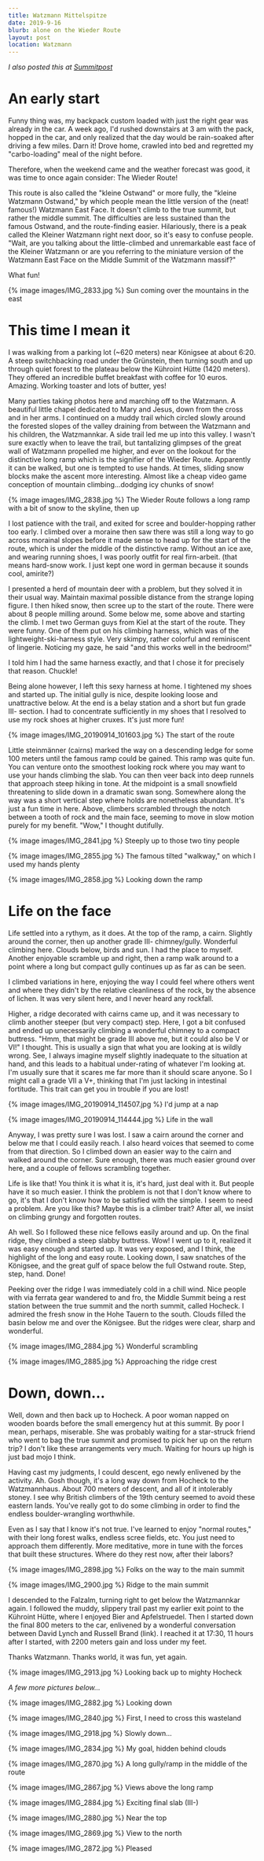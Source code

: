 ```yaml
---
title: Watzmann Mittelspitze
date: 2019-9-16
blurb: alone on the Wieder Route
layout: post
location: Watzmann
---
```


*I also posted this at [Summitpost](https://www.summitpost.org/wieder-route/1043793)*

# An early start

Funny thing was, my backpack custom loaded with just the right gear was already
in the car. A week ago, I'd rushed downstairs at 3 am with the pack, hopped in
the car, and only realized that the day would be rain-soaked after driving a
few miles. Darn it! Drove home, crawled into bed and regretted my
"carbo-loading" meal of the night before.

Therefore, when the weekend came and the weather forecast was good, it was time
to once again consider: The Wieder Route!

This route is also called the "kleine Ostwand" or more fully, the "kleine
Watzmann Ostwand," by which people mean the little version of the (neat!
famous!) Watzmann East Face. It doesn't climb to the true summit, but rather
the middle summit. The difficulties are less sustained than the famous Ostwand,
and the route-finding easier. Hilariously, there is a peak called the Kleiner
Watzmann right next door, so it's easy to confuse people. "Wait, are you
talking about the little-climbed and unremarkable east face of the Kleiner
Watzmann or are you referring to the miniature version of the Watzmann East
Face on the Middle Summit of the Watzmann massif?"

What fun!

{% image images/IMG_2833.jpg %}
Sun coming over the mountains in the east

# This time I mean it

I was walking from a parking lot (~620 meters) near Königsee at about 6:20. A
steep switchbacking road under the Grünstein, then turning south and up through
quiet forest to the plateau below the Kühroint Hütte (1420 meters). They
offered an incredible buffet breakfast with coffee for 10 euros. Amazing.
Working toaster and lots of butter, yes!

Many parties taking photos here and marching off to the Watzmann. A beautiful
little chapel dedicated to Mary and Jesus, down from the cross and in her arms.
I continued on a muddy trail which circled slowly around the forested slopes of
the valley draining from between the Watzmann and his children, the
Watzmannkar. A side trail led me up into this valley. I wasn't sure exactly
when to leave the trail, but tantalizing glimpses of the great wall of Watzmann
propelled me higher, and ever on the lookout for the distinctive long ramp
which is the signifier of the Wieder Route. Apparently it can be walked, but
one is tempted to use hands. At times, sliding snow blocks make the ascent more
interesting. Almost like a cheap video game conception of mountain
climbing...dodging icy chunks of snow!

{% image images/IMG_2838.jpg %}
The Wieder Route follows a long ramp with a bit of snow to the skyline, then up


I lost patience with the trail, and exited for scree and boulder-hopping rather
too early. I climbed over a moraine then saw there was still a long way to go
across morainal slopes before it made sense to head up for the start of the
route, which is under the middle of the distinctive ramp. Without an ice axe,
and wearing running shoes, I was poorly outfit for real firn-arbeit. (that
means hard-snow work. I just kept one word in german because it sounds cool,
amirite?)

I presented a herd of mountain deer with a problem, but they solved it in their
usual way. Maintain maximal possible distance from the strange loping figure. I
then hiked snow, then scree up to the start of the route. There were about 8
people milling around. Some below me, some above and starting the climb. I met
two German guys from Kiel at the start of the route. They were funny. One of
them put on his climbing harness, which was of the lightweight-ski-harness
style. Very skimpy, rather colorful and reminiscent of lingerie. Noticing my
gaze, he said "and this works well in the bedroom!"

I told him I had the same harness exactly, and that I chose it for precisely
that reason. Chuckle!

Being alone however, I left this sexy harness at home. I tightened my shoes and
started up. The initial gully is nice, despite looking loose and unattractive
below. At the end is a belay station and a short but fun grade III- section. I
had to concentrate sufficiently in my shoes that I resolved to use my rock
shoes at higher cruxes. It's just more fun!

{% image images/IMG_20190914_101603.jpg %}
The start of the route

Little steinmänner (cairns) marked the way on a descending ledge for some 100
meters until the famous ramp could be gained. This ramp was quite fun. You can
venture onto the smoothest looking rock where you may want to use your hands
climbing the slab. You can then veer back into deep runnels that approach steep
hiking in tone. At the midpoint is a small snowfield threatening to slide down
in a dramatic swan song. Somewhere along the way was a short vertical step
where holds are nonetheless abundant. It's just a fun time in here. Above,
climbers scrambled through the notch between a tooth of rock and the main face,
seeming to move in slow motion purely for my benefit. "Wow," I thought
dutifully.

{% image images/IMG_2841.jpg %}
Steeply up to those two tiny people

{% image images/IMG_2855.jpg %}
The famous tilted "walkway," on which I used my hands plenty

{% image images/IMG_2858.jpg %}
Looking down the ramp


# Life on the face

Life settled into a rythym, as it does. At the top of the ramp, a cairn.
Slightly around the corner, then up another grade III- chimney/gully. Wonderful
climbing here. Clouds below, birds and sun. I had the place to myself. Another
enjoyable scramble up and right, then a ramp walk around to a point where a
long but compact gully continues up as far as can be seen.

I climbed variations in here, enjoying the way I could feel where others went
and where they didn't by the relative cleanliness of the rock, by the absence
of lichen. It was very silent here, and I never heard any rockfall.

Higher, a ridge decorated with cairns came up, and it was necessary to climb
another steeper (but very compact) step. Here, I got a bit confused and ended
up unecessarily climbing a wonderful chimney to a compact buttress. "Hmm, that
might be grade III above me, but it could also be V or VI!" I thought. This is
usually a sign that what you are looking at is wildly wrong. See, I always
imagine myself slightly inadequate to the situation at hand, and this leads to
a habitual under-rating of whatever I'm looking at. I'm usually sure that it
scares me far more than it should scare anyone. So I might call a grade VII a
V+, thinking that I'm just lacking in intestinal fortitude. This trait can get
you in trouble if you are lost!

{% image images/IMG_20190914_114507.jpg %}
I'd jump at a nap

{% image images/IMG_20190914_114444.jpg %}
Life in the wall

Anyway, I was pretty sure I was lost. I saw a cairn around the corner and below
me that I could easily reach. I also heard voices that seemed to come from that
direction. So I climbed down an easier way to the cairn and walked around the
corner. Sure enough, there was much easier ground over here, and a couple of
fellows scrambling together.

Life is like that! You think it is what it is, it's hard, just deal with it.
But people have it so much easier. I think the problem is not that I don't know
where to go, it's that I don't know how to be satisfied with the simple. I seem
to need a problem. Are you like this? Maybe this is a climber trait? After all,
we insist on climbing grungy and forgotten routes.

Ah well. So I followed these nice fellows easily around and up. On the final
ridge, they climbed a steep slabby buttress. Wow! I went up to it, realized it
was easy enough and started up. It was very exposed, and I think, the highlight
of the long and easy route. Looking down, I saw snatches of the Königsee, and
the great gulf of space below the full Ostwand route. Step, step, hand. Done!

Peeking over the ridge I was immediately cold in a chill wind. Nice people with
via ferrata gear wandered to and fro, the Middle Summit being a rest station
between the true summit and the north summit, called Hocheck. I admired the
fresh snow in the Hohe Tauern to the south. Clouds filled the basin below me
and over the Königsee. But the ridges were clear, sharp and wonderful.

{% image images/IMG_2884.jpg %}
Wonderful scrambling

{% image images/IMG_2885.jpg %}
Approaching the ridge crest

# Down, down...

Well, down and then back up to Hocheck. A poor woman napped on wooden boards
before the small emergency hut at this summit. By poor I mean, perhaps,
miserable. She was probably waiting for a star-struck friend who went to bag
the true summit and promised to pick her up on the return trip? I don't like
these arrangements very much. Waiting for hours up high is just bad mojo I
think.

Having cast my judgments, I could descent, ego newly enlivened by the activity.
Ah. Gosh though, it's a long way down from Hocheck to the Watzmannhaus. About
700 meters of descent, and all of it intolerably stoney. I see why British
climbers of the 19th century seemed to avoid these eastern lands. You've really
got to do some climbing in order to find the endless boulder-wrangling
worthwhile.

Even as I say that I know it's not true. I've learned to enjoy "normal routes,"
with their long forest walks, endless scree fields, etc. You just need to
approach them differently. More meditative, more in tune with the forces that
built these structures. Where do they rest now, after their labors?

{% image images/IMG_2898.jpg %}
Folks on the way to the main summit

{% image images/IMG_2900.jpg %}
Ridge to the main summit

I descended to the Falzalm, turning right to get below the Watzmannkar again. I
followed the muddy, slippery trail past my earlier exit point to the Kühroint
Hütte, where I enjoyed Bier and Apfelstruedel. Then I started down the final
800 meters to the car, enlivened by a wonderful conversation between David
Lynch and Russell Brand (link). I reached it at 17:30, 11 hours after I
started, with 2200 meters gain and loss under my feet.

Thanks Watzmann. Thanks world, it was fun, yet again.

{% image images/IMG_2913.jpg %}
Looking back up to mighty Hocheck

*A few more pictures below...*

{% image images/IMG_2882.jpg %}
Looking down


{% image images/IMG_2840.jpg %}
First, I need to cross this wasteland

{% image images/IMG_2918.jpg %}
Slowly down...

{% image images/IMG_2834.jpg %}
My goal, hidden behind clouds

{% image images/IMG_2870.jpg %}
A long gully/ramp in the middle of the route

{% image images/IMG_2867.jpg %}
Views above the long ramp

{% image images/IMG_2884.jpg %}
Exciting final slab (III-)


{% image images/IMG_2880.jpg %}
Near the top

{% image images/IMG_2869.jpg %}
View to the north


{% image images/IMG_2872.jpg %}
Pleased

